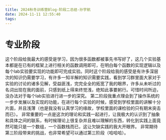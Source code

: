 ```yaml
---
title: 2024秋冬训练营Blog-阶段二总结-孙宇航
date: 2024-11-11 12:55:40
tags:
---
```

# 专业阶段
这个阶段给我最大的感受是学习，因为很多函数都被事先书写好了，这几个实验基本都是在已有的框架上进行相关的函数调用即可，在明白每个函数的实现逻辑以及每个lab实验要实现的功能即可完成实验。同时这个阶段给我的感受是有许多深层次的知识仍需要学习，有许多一知半解的知识需要实践，看到学习群里面大家对于实验的讨论的诸多见解，受益匪浅，完完全全的拓宽了我的眼界，许多从未听过的名词出现在我的面前，只感到纸上得来终觉浅，绝知此事要躬行。可惜时间所迫，没办法对于每个lab实验进行进一步的深究。
第二阶段我重点理会到了操作系统的一步步发展以及实现的功能，在进行每个实验的时候，感受到学校里面的讲解十分片面，并且浅薄（也是我没有认真学习的缘故，学校里面的课检验的只有期末突击而已）。
非常重要的一点是这次的理论和实践一起进行，让我极大的认识到了抽象和具体之间的联系，有时候理论上很复杂并且难以理解的东西，转化到实践上面竟然可能只是一个数组，一个函数栈而已，这让欠缺实践的我大开眼界。
非常期待第三阶段带来的挑战，也非常希望可以通过第三阶段（哈哈哈）。